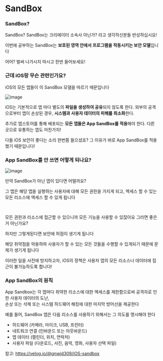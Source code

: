 # SandBox

### SandBox?

SandBox? SandBox는 크리에이터 소속사 아닌가? 라고 생각하신분들 반성하십시요!

이번에 공부하는 SandBox는 **보호된 영역 안에서 프로그램을 작동시키는 보안 모델**입니다

어어? 벌써 나가시지 마시고 한번 들어보세요!

### 근데 iOS랑 무슨 관련인가요?

iOS의 모든 앱들이 이 SandBox 모델을 따르기 때문입니다

![image](https://user-images.githubusercontent.com/81547954/178443797-d8b68437-8515-45f2-acad-35eaa4523af3.png)

iOS는 기본적으로 앱 마다 별도의 **파일을 생성하여 공유**되지 않도록 한다. 외부의 공격으로부터 앱이 손상된 경우,
**시스템과 사용자 데이터의 피해를 최소화**한다.

추가로 앱스토어를 통해 배포되는 **모든 앱들은 App SandBox를 적용**해야 한다. 다른 곳으로 유통하는 앱도 마찬가지!

다들 iOS 보안이 좋다는 소리 한번쯤 들으셨죠? 그 이유가 바로 App SandBox를 적용했기 때문입니다!

### App SandBox를 안 쓰면 어떻게 되나요?

![image](https://user-images.githubusercontent.com/81547954/179122163-5d89028e-fd19-463f-94be-0869bfb7a83d.png)

만약 SandBox가 아닌 앱이 있다면 어떨까요?

그 앱은 해당 앱을 실행하는 사용자에 대해 모든 권한을 가지게 되고, 엑세스 할 수 있는 모든 리소스에 엑세스 할 수 있게 됩니다

<br>

모든 권한과 리소스에 접근할 수 있으니까 모든 기능을 사용할 수 있잖아요 그러면 좋은거 아닌가요?

하지만 그렇게된다면 보안에 허점이 생기게 됩니다 

해당 취약점을 악용하여 사용자가 할 수 있는 모든 것들을 수행할 수 있게되기 때문에 문제가 생기게 됩니다

이러한 일을 사전에 방지하고자, iOS의 정책은 사용자 앱의 모든 리소스나 데이터에 접근이 불가능하도록 합니다!

### App SandBox의 원칙

App Sandbox는 각 앱마다 취약한 리소스에 대한 엑세스를 제한함으로써 공격자로 인한 사용자 데이터의 도난,<br>
손상 또는 삭제 또는 시스템 하드웨어 해킹에 대한 마지막 방어선을 제공한다

예를 들어, SandBox 앱은 다음 리소스를 사용하기 위해서는 그 의도를 명시해야 한다

* 하드웨어 (카메라, 마이크, USB, 프린터)
* 네트워크 연결 (인바운드 또는 아웃바운드)
* 앱 데이터 (캘린더, 위치, 연락처)
* 사용자 파일 (다운로드, 사진, 음악, 영화, 사용자 선택 파일)

참고: https://velog.io/@gnwjd309/iOS-sandbox
